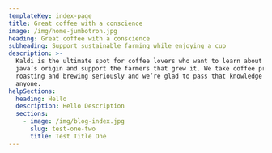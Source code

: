 ```yaml
---
templateKey: index-page
title: Great coffee with a conscience
image: /img/home-jumbotron.jpg
heading: Great coffee with a conscience
subheading: Support sustainable farming while enjoying a cup
description: >-
  Kaldi is the ultimate spot for coffee lovers who want to learn about their
  java’s origin and support the farmers that grew it. We take coffee production,
  roasting and brewing seriously and we’re glad to pass that knowledge to
  anyone.
helpSections:
  heading: Hello
  description: Hello Description
  sections:
    - image: /img/blog-index.jpg
      slug: test-one-two
      title: Test Title One
---
```



